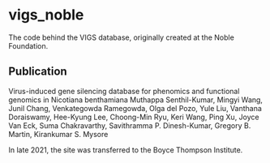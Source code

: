 # vigs_noble

The code behind the VIGS database, originally created at the Noble Foundation.

## Publication
Virus-induced gene silencing database for phenomics and functional genomics in Nicotiana benthamiana
Muthappa Senthil-Kumar, Mingyi Wang, Junil Chang, Venkategowda Ramegowda, Olga del Pozo, Yule Liu, Vanthana Doraiswamy, Hee-Kyung Lee, Choong-Min Ryu, Keri Wang, Ping Xu, Joyce Van Eck, Suma Chakravarthy, Savithramma P. Dinesh-Kumar, Gregory B. Martin, Kirankumar S. Mysore

In late 2021, the site was transferred to the Boyce Thompson Institute.
